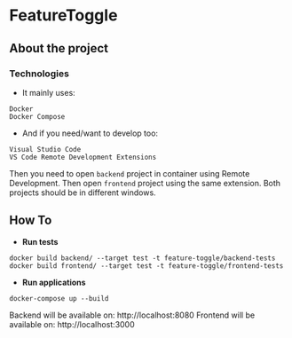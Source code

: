# FeatureToggle

## About the project ##

### Technologies ###

* It mainly uses:
```
Docker
Docker Compose
```

* And if you need/want to develop too:
```
Visual Studio Code
VS Code Remote Development Extensions
```

Then you need to open `backend` project in container using Remote Development. Then open `frontend` project using the same extension. Both projects should be in different windows.

## How To ##

* **Run tests**

`docker build backend/ --target test -t feature-toggle/backend-tests`
`docker build frontend/ --target test -t feature-toggle/frontend-tests`

* **Run applications**

`docker-compose up --build`

Backend will be available on: http://localhost:8080
Frontend will be available on: http://localhost:3000
